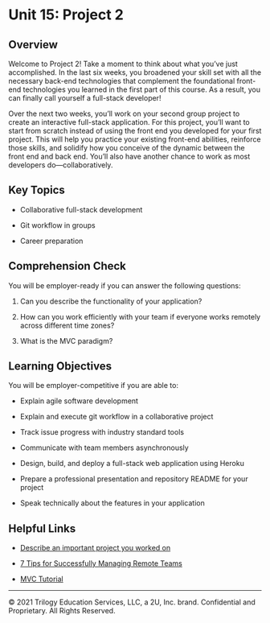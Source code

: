 # Unit 15: Project 2

## Overview

Welcome to Project 2! Take a moment to think about what you’ve just accomplished. In the last six weeks, you broadened your skill set with all the necessary back-end technologies that complement the foundational front-end technologies you learned in the first part of this course. As a result, you can finally call yourself a full-stack developer!

Over the next two weeks, you’ll work on your second group project to create an interactive full-stack application. For this project, you’ll want to start from scratch instead of using the front end you developed for your first project. This will help you practice your existing front-end abilities, reinforce those skills, and solidify how you conceive of the dynamic between the front end and back end. You’ll also have another chance to work as most developers do&mdash;collaboratively.

## Key Topics

- Collaborative full-stack development

- Git workflow in groups

- Career preparation

## Comprehension Check

You will be employer-ready if you can answer the following questions:

1. Can you describe the functionality of your application?

2. How can you work efficiently with your team if everyone works remotely across different time zones?

3. What is the MVC paradigm?

## Learning Objectives

You will be employer-competitive if you are able to:

- Explain agile software development

- Explain and execute git workflow in a collaborative project

- Track issue progress with industry standard tools

- Communicate with team members asynchronously

- Design, build, and deploy a full-stack web application using Heroku

- Prepare a professional presentation and repository README for your project

- Speak technically about the features in your application

## Helpful Links

- [Describe an important project you worked on](https://www.livecareer.com/resources/interviews/questions/describe-an-important-project-you-worked-on)

- [7 Tips for Successfully Managing Remote Teams](https://www.inc.com/jason-aten/7-tips-for-working-fsuccessfully-managing-remote-teams.html)

- [MVC Tutorial](https://www.guru99.com/mvc-tutorial.html)

---

© 2021 Trilogy Education Services, LLC, a 2U, Inc. brand. Confidential and Proprietary. All Rights Reserved.

